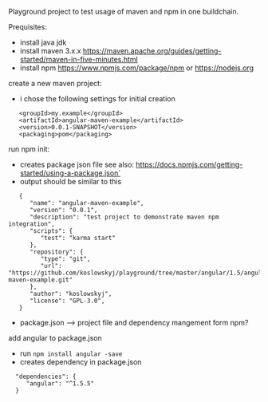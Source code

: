 Playground project to test usage of maven and npm in one buildchain.

Prequisites:
- install java jdk 
- install maven 3.x.x https://maven.apache.org/guides/getting-started/maven-in-five-minutes.html
- install npm https://www.npmjs.com/package/npm or https://nodejs.org

create a new maven project:
- i chose the following settings for initial creation

```
   <groupId>my.example</groupId>
   <artifactId>angular-maven-example</artifactId>
   <version>0.0.1-SNAPSHOT</version>
   <packaging>pom</packaging>
```

run npm init:
 - creates package json file see also: https://docs.npmjs.com/getting-started/using-a-package.json`
 - output should be similar to this
 
```
   {
      "name": "angular-maven-example",
      "version": "0.0.1",
      "description": "test project to demonstrate maven npm integration",
      "scripts": {
         "test": "karma start"
      },
      "repository": {
         "type": "git",
         "url": "https://github.com/koslowskyj/playground/tree/master/angular/1.5/angular-maven-example.git"
      },
      "author": "koslowskyj",
      "license": "GPL-3.0",
   }
```

 - package.json --> project file and dependency mangement form npm?

add angular to package.json
 - run ```npm install angular -save```
 - creates dependency in package.json
 ```
   "dependencies": {
      "angular": "^1.5.5"
   }
 ```


